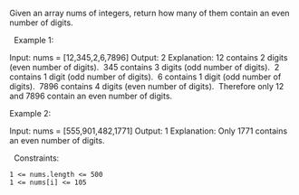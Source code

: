 Given an array nums of integers, return how many of them contain an even number of digits.

 
Example 1:

Input: nums = [12,345,2,6,7896]
Output: 2
Explanation: 
12 contains 2 digits (even number of digits). 
345 contains 3 digits (odd number of digits). 
2 contains 1 digit (odd number of digits). 
6 contains 1 digit (odd number of digits). 
7896 contains 4 digits (even number of digits). 
Therefore only 12 and 7896 contain an even number of digits.


Example 2:

Input: nums = [555,901,482,1771]
Output: 1 
Explanation: 
Only 1771 contains an even number of digits.


 
Constraints:


	1 <= nums.length <= 500
	1 <= nums[i] <= 105


